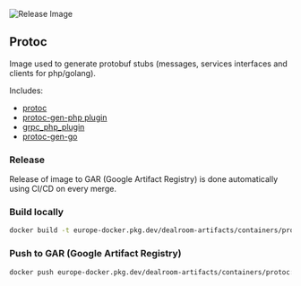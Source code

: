 ![Release Image](https://github.com/dealroom/protoc-image/actions/workflows/main.yml/badge.svg)

## Protoc

Image used to generate protobuf stubs (messages, services interfaces and clients for php/golang).

Includes:

- [protoc](https://github.com/protocolbuffers/protobuf)
- [protoc-gen-php plugin](https://github.com/spiral/php-grpc)
- [grpc_php_plugin](https://github.com/grpc/grpc)
- [protoc-gen-go](https://github.com/golang/protobuf/protoc-gen-go)

### Release

Release of image to GAR (Google Artifact Registry) is done automatically using CI/CD on every merge.

### Build locally

```bash
docker build -t europe-docker.pkg.dev/dealroom-artifacts/containers/protoc:latest .
```

### Push to GAR (Google Artifact Registry)
```bash
docker push europe-docker.pkg.dev/dealroom-artifacts/containers/protoc:latest
```
